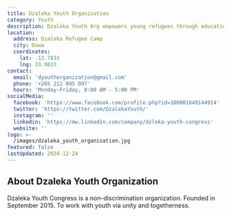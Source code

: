 ```yaml
---
title: Dzaleka Youth Organization
category: Youth
description: Dzaleka Youth Org empowers young refugees through education, skills training & community projects.
location:
  address: Dzaleka Refugee Camp
  city: Dowa
  coordinates:
    lat: -13.7833
    lng: 33.9833
contact:
  email: 'dyouthorganization@gmail.com'
  phone: '+265 212 095 097'
  hours: 'Monday-Friday, 8:00 AM - 5:00 PM'
socialMedia:
  facebook: 'https://www.facebook.com/profile.php?id=100081649144914'
  twitter: 'https://twitter.com/DzalekaYouth/'
  instagram: ''
  linkedin: 'https://mw.linkedin.com/company/dzleka-youth-congress'
  website: ''
logo: >-
  /images/dzaleka_youth_organisation.jpg
featured: false
lastUpdated: 2024-12-24
---
```


## About Dzaleka Youth Organization

Dzaleka Youth Congress is a non-discrimination organization. Founded in September 2015. To work with youth via unity and togetherness.

